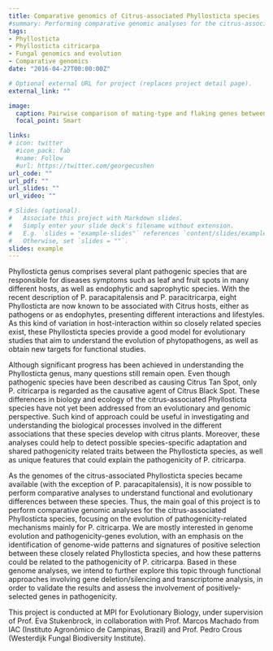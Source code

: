 ```yaml
---
title: Comparative genomics of Citrus-associated Phyllosticta species
#summary: Performing comparative genomic analyses for the citrus-associated Phyllosticta species, focusing on the evolution of pathogenicity-related mechanisms mainly for P. citricarpa. We are mostly interested in genome evolution and pathogenicity-genes evolution, with an emphasis on the identification of genome-wide patterns and signatures of positive selection between these closely related Phyllosticta species, and how these patterns could be related to the pathogenicity of P. citricarpa.
tags:
- Phyllosticta
- Phyllosticta citricarpa
- Fungal genomics and evolution
- Comparative genomics
date: "2016-04-27T00:00:00Z"

# Optional external URL for project (replaces project detail page).
external_link: ""

image:
  caption: Pairwise comparison of mating-type and flaking genes between Phyllosticta species
  focal_point: Smart

links:
# icon: twitter
  #icon_pack: fab
  #name: Follow
  #url: https://twitter.com/georgecushen
url_code: ""
url_pdf: ""
url_slides: ""
url_video: ""

# Slides (optional).
#   Associate this project with Markdown slides.
#   Simply enter your slide deck's filename without extension.
#   E.g. `slides = "example-slides"` references `content/slides/example-slides.md`.
#   Otherwise, set `slides = ""`.
slides: example
---
```


Phyllosticta genus comprises several plant pathogenic species that are responsible for diseases symptoms such as leaf and fruit spots in many different hosts, as well as endophytic and saprophytic species. With the recent description of P. paracapitalensis and P. paracitricarpa, eight Phyllosticta are now known to be associated with Citrus hosts, either as pathogens or as endophytes, presenting different interactions and lifestyles. As this kind of variation in host-interaction within so closely related species exist, these Phyllosticta species provide a good model for evolutionary studies that aim to understand the evolution of phytopathogens, as well as obtain new targets for functional studies.

Although significant progress has been achieved in understanding the Phyllosticta genus, many questions still remain open. Even though pathogenic species have been described as causing Citrus Tan Spot, only P. citricarpa is regarded as the causative agent of Citrus Black Spot. These differences in biology and ecology of the citrus-associated Phyllosticta species have not yet been addressed from an evolutionary and genomic perspective. Such kind of approach could be useful in investigating and understanding the biological processes involved in the different associations that these species develop with citrus plants. Moreover, these analyses could help to detect possible species-specific adaptation and shared pathogenicity related traits between the Phyllosticta species, as well as unique features that could explain the pathogenicity of P. citricarpa.

As the genomes of the citrus-associated Phyllosticta species became available (with the exception of P. paracapitalensis), it is now possible to perform comparative analyses to understand functional and evolutionary differences between these species. Thus, the main goal of this project is to perform comparative genomic analyses for the citrus-associated Phyllosticta species, focusing on the evolution of pathogenicity-related mechanisms mainly for P. citricarpa. We are mostly interested in genome evolution and pathogenicity-genes evolution, with an emphasis on the identification of genome-wide patterns and signatures of positive selection between these closely related Phyllosticta species, and how these patterns could be related to the pathogenicity of P. citricarpa. Based in these genome analyses, we intend to further explore this topic through functional approaches involving gene deletion/silencing and transcriptome analysis, in order to validate the results and assess the involvement of positively-selected genes in pathogenicity.

This project is conducted at MPI for Evolutionary Biology, under supervision of Prof. Eva Stukenbrock, in collaboration with Prof. Marcos Machado from IAC (Instituto Agronômico de Campinas, Brazil) and Prof. Pedro Crous (Westerdijk Fungal Biodiversity Institute).
